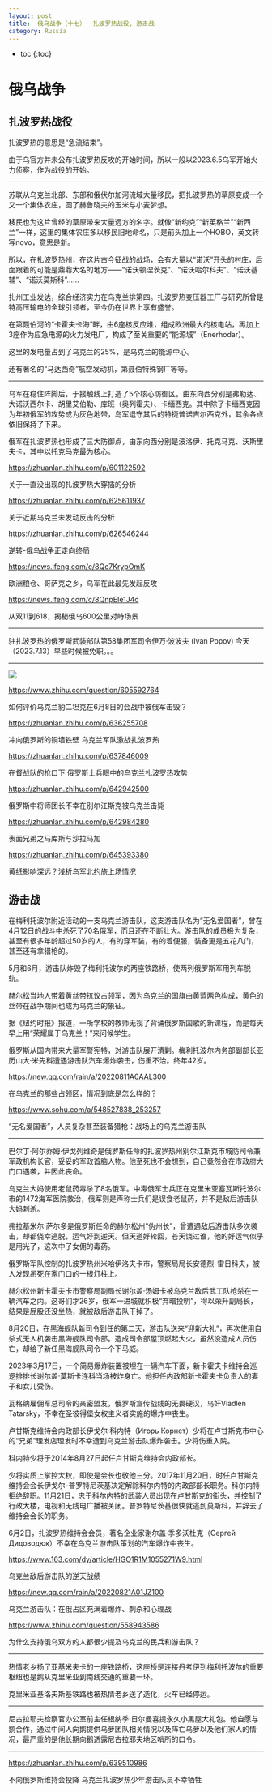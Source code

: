 ```yaml
---
layout: post
title:  俄乌战争（十七）——扎波罗热战役, 游击战
category: Russia 
---
```


* toc
{:toc}

# 俄乌战争

## 扎波罗热战役

扎波罗热的意思是“急流结束”。

由于乌官方并未公布扎波罗热反攻的开始时间，所以一般以2023.6.5乌军开始火力侦察，作为战役的开始。

---

苏联从乌克兰北部、东部和俄伏尔加河流域大量移民，把扎波罗热的草原变成一个又一个集体农庄，圆了赫鲁晓夫的玉米与小麦梦想。

移民也为这片曾经的草原带来大量远方的名字。就像“新约克”“新英格兰”“新西兰”一样，这里的集体农庄多以移民旧地命名，只是前头加上一个HOBO，英文转写novo，意思是新。

所以，在扎波罗热州，在这片古今征战的战场，会有大量以“诺沃”开头的村庄，后面跟着的可能是鼎鼎大名的地方——“诺沃顿涅茨克”、“诺沃哈尔科夫”、“诺沃基辅”、“诺沃莫斯科”……

扎州工业发达，综合经济实力在乌克兰排第四。扎波罗热变压器工厂与研究所曾是特高压输电的全球引领者，至今仍在世界上享有盛誉。

在第聂伯河的“卡霍夫卡海”畔，由6座核反应堆，组成欧洲最大的核电站，再加上3座作为应急电源的火力发电厂，构成了至关重要的“能源城”（Enerhodar）。

这里的发电量占到了乌克兰的25%，是乌克兰的能源中心。

还有著名的“马达西奇”航空发动机，第聂伯特殊钢厂等等。

---

乌军在稳住阵脚后，于接触线上打造了5个核心防御区。由东向西分别是弗勒达、大诺沃西尔卡、胡里艾伯勒、库班（奥列霍夫）、卡缅西克。其中除了卡缅西克因为年初俄军的攻势成为灰色地带，乌军退守其后的特捷普诺吉尔西克外，其余各点依旧保持了下来。

俄军在扎波罗热也形成了三大防御点，由东向西分别是波洛伊、托克马克、沃斯里夫卡，其中以托克马克最为核心。

https://zhuanlan.zhihu.com/p/601122592

关于一直没出现的扎波罗热大穿插的分析

https://zhuanlan.zhihu.com/p/625611937

关于近期乌克兰未发动反击的分析

https://zhuanlan.zhihu.com/p/626546244

逆转-俄乌战争正走向终局

https://news.ifeng.com/c/8Qc7KrypOmK

欧洲粮仓、哥萨克之乡，乌军在此最先发起反攻

https://news.ifeng.com/c/8QnpEIe1J4c

从双11到618，揭秘俄乌600公里对峙场景

---

驻扎波罗热的俄罗斯武装部队第58集团军司令伊万·波波夫 (Ivan Popov) 今天（2023.7.13）早些时候被免职。。。

---

![](/images/img5/Zaporizhia.jpg)

https://www.zhihu.com/question/605592764

如何评价乌克兰豹二坦克在6月8日的会战中被俄军击毁？

https://zhuanlan.zhihu.com/p/636255708

冲向俄罗斯的铜墙铁壁 乌克兰军队激战扎波罗热

https://zhuanlan.zhihu.com/p/637846009

在督战队的枪口下 俄罗斯士兵眼中的乌克兰扎波罗热攻势

https://zhuanlan.zhihu.com/p/642942500

俄罗斯中将师团长不幸在别尔江斯克被乌克兰击毙

https://zhuanlan.zhihu.com/p/642984280

表面兄弟之马库斯与沙拉马加

https://zhuanlan.zhihu.com/p/645393380

黄纸影响深远？浅析乌军北约旅上场情况

## 游击战

在梅利托波尔附近活动的一支乌克兰游击队，这支游击队名为“无名爱国者”，曾在4月12日的战斗中杀死了70名俄军，而且还在不断壮大。游击队的成员极为复杂，甚至有很多年龄超过50岁的人，有的穿军装，有的着便服，装备更是五花八门，甚至还有拿猎枪的。

5月和6月，游击队炸毁了梅利托波尔的两座铁路桥，使两列俄罗斯军用列车脱轨。

赫尔松当地人带着黄丝带抗议占领军，因为乌克兰的国旗由黄蓝两色构成，黄色的丝带在战争期间也成为乌克兰的象征。

据《纽约时报》报道，一所学校的教师无视了背诵俄罗斯国歌的新课程，而是每天早上用“荣耀属于乌克兰！”来问候学生。

俄罗斯从国内带来大量军警宪特，对游击队展开清剿。梅利托波尔内务部副部长亚历山大·米先科遭遇游击队汽车爆炸袭击，伤重不治。终年42岁。

https://new.qq.com/rain/a/20220811A0AAL300

在乌克兰的那些占领区，情况到底是怎么样的？

https://www.sohu.com/a/548527838_253257

“无名爱国者”，人员复杂甚至装备猎枪：战场上的乌克兰游击队

---

巴尔丁·阿尔乔姆·伊戈列维奇是俄罗斯任命的扎波罗热州别尔江斯克市城防司令兼军政机构长官，妥妥的军政首脑人物。他至死也不会想到，自己竟然会在市政府大门口遇袭，并因此丧命。

乌克兰大妈使用老鼠药毒杀了8名俄军。中毒俄军士兵正在克里米亚塞瓦斯托波尔市的1472海军医院救治，俄军则是声称士兵们是误食老鼠药，并不是敌后游击队大妈刺杀。

弗拉基米尔·萨尔多是俄罗斯任命的赫尔松州“伪州长”，曾遭遇敌后游击队多次袭击，却都侥幸逃脱，运气好到逆天。但天道好轮回，苍天饶过谁，他的好运气似乎是用光了，这次中了女佣的毒药。

俄罗斯军队控制的扎波罗热州米哈伊洛夫卡市，警察局局长安德烈-雷日科夫，被人发现吊死在家门口的一根灯柱上。

赫尔松州新卡霍夫卡市警察局副局长谢尔盖·汤姆卡被乌克兰敌后武工队枪杀在一辆汽车之内。这哥们才26岁，俄军一进城就积极“弃暗投明”，得以荣升副局长，结果是屁股还没坐热，就被敌后游击队干掉了。

8月20日，在黑海舰队新司令到任的第二天，游击队送来“迎新大礼”，再次使用自杀式无人机袭击黑海舰队司令部。造成司令部屋顶燃起大火，虽然没造成人员伤亡，却给了新任黑海舰队司令一个下马威。

2023年3月17日，一个简易爆炸装置被埋在一辆汽车下面，新卡霍夫卡维持会巡逻排排长谢尔盖·莫斯卡连科当场被炸身亡。他担任内政部新卡霍夫卡负责人的妻子和女儿受伤。

瓦格纳雇佣军总司令的亲密盟友，俄罗斯宣传战线的无畏硬汉，乌奸Vladlen Tatarsky，不幸在圣彼得堡女权主义者实施的爆炸中丧生。

卢甘斯克维持会内政部长伊戈尔·科内特（Игорь Корнет）少将在卢甘斯克市中心的“兄弟”理发店理发时不幸遭到乌克兰游击队爆炸袭击。少将伤重入院。

科内特少将于2014年8月27日起任卢甘斯克维持会内政部长。

少将实质上掌控大权，即使是会长也敬他三分。2017年11月20日，时任卢甘斯克维持会会长伊戈尔-普罗特尼茨基决定解除科尔内特的内政部部长职务。科尔内特拒绝辞职。11月21日，忠于科尔内特的武装人员出现在卢甘斯克的街头，并控制了行政大楼，电视和无线电广播被关闭。普罗特尼茨基很快就逃到莫斯科，并辞去了维持会会长的职务。

6月2日，扎波罗热维持会会员，著名企业家谢尔盖·季多沃杜克（Сергей Дидоводюк）不幸在乌克兰游击队策划的汽车爆炸中丧生。

https://www.163.com/dy/article/HGO1R1M1055271W9.html

乌克兰敌后游击队的逆天战绩

https://new.qq.com/rain/a/20220821A01JZ100

乌克兰游击队：在俄占区充满着爆炸、刺杀和心理战

https://www.zhihu.com/question/558943586

为什么支持俄乌双方的人都很少提及乌克兰的民兵和游击队？

---

热情老乡扬了亚基米夫卡的一座铁路桥，这座桥是连接丹考伊到梅利托波尔的重要枢纽也是鹅从克里米亚到南线交通的重要一环。

克里米亚基洛夫斯基铁路也被热情老乡送了造化，火车已经停运。

---

尼古拉耶夫检察官办公室前主任根纳季·日尔曼喜提永久小黑屋大礼包。他自愿与鹅合作，通过中间人向鹅提供乌萝团队相关情况以及阵亡乌萝以及他们家人的情况，最严重的是他长期向鹅透露尼古拉耶夫地区哨所的口令。

---

https://zhuanlan.zhihu.com/p/639510986

不向俄罗斯维持会投降 乌克兰扎波罗热少年游击队员不幸牺牲
